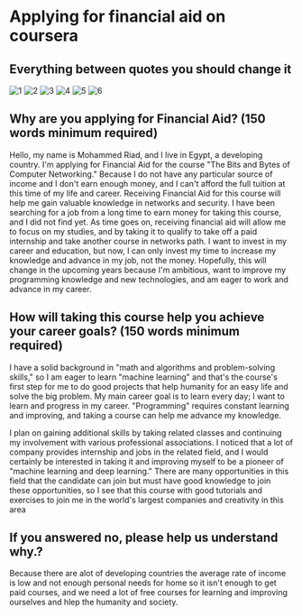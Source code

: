 # Applying for financial aid on coursera 

## Everything between quotes you should change it 
![1](images/1-2.png)
![2](images/3.png)
![3](images/4.png)
![4](images/5.png)
![5](images/6.png)
![6](images/7.png)

## Why are you applying for Financial Aid? (150 words minimum required)
Hello, my name is Mohammed Riad, and I live in Egypt, a developing country. I'm applying for Financial Aid for the course "The Bits and Bytes of Computer Networking." Because I do not have any particular source of income and I don't earn enough money, and I can't afford the full tuition at this time of my life and career. Receiving Financial Aid for this course will help me gain valuable knowledge in networks and security. I have been searching for a job from a long time to earn money for taking this course, and I did not find yet. As time goes on, receiving financial aid will allow me to focus on my studies, and by taking it to qualify to take off a paid internship and take another course in networks path. I want to invest in my career and education, but now, I can only invest my time to increase my knowledge and advance in my job, not the money. Hopefully, this will change in the upcoming years because I'm ambitious, want to improve my programming knowledge and new technologies, and am eager to work and advance in my career.


## How will taking this course help you achieve your career goals? (150 words minimum required)
I have a solid background in "math and algorithms and problem-solving skills," so I am eager to learn "machine learning" and that's the course's first step for me to do good projects that help humanity for an easy life and solve the big problem. My main career goal is to learn every day; I want to learn and progress in my career. "Programming" requires constant learning and improving, and taking a course can help me advance my knowledge.

I plan on gaining additional skills by taking related classes and continuing my involvement with various professional associations. I noticed that a lot of company provides internship and jobs in the related field, and I would certainly be interested in taking it and improving myself to be a pioneer of "machine learning and deep learning." There are many opportunities in this field that the candidate can join but must have good knowledge to join these opportunities, so I see that this course with good tutorials and exercises to join me in the world's largest companies and creativity in this area
## If you answered no, please help us understand why.?
Because there are alot of developing countries the average rate of income is low and not enough personal needs for home so it isn't enough to get paid courses, and we need a lot of free courses for learning and improving ourselves and hlep the humanity and society.
